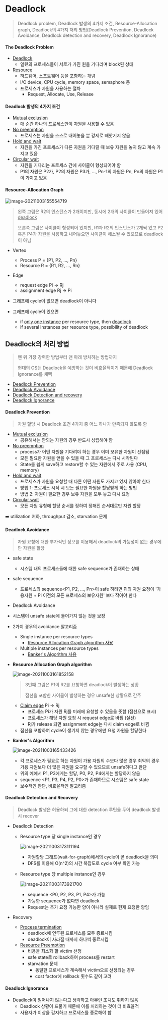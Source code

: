 # Deadlock

> Deadlock problem, Deadlock 발생의 4가지 조건, Resource-Allocation graph, Deadlock의 4가지 처리 방법(Deadlock Prevention, Deadlock Avoidance, Deadlock detection and recovery, Deadlock Ignorance)



#### The Deadlock Problem

- <u>Deadlock</u>
  - 일련의 프로세스들이 서로가 가진 원을 기다리며 block된 상태
- <u>Resource</u>
  - 하드웨어, 소프트웨어 등을 포함하는 개념
  - I/O device, CPU cycle, memory space, semaphore 등
  - 프로세스가 자원을 사용하는 절차
    - Request, Allocate, Use, Release



#### Deadlock 발생의 4가지 조건

- <u>Mutual exclusion</u>
  - 매 순간 하나의 프로세스만이 자원을 사용할 수 있음
- <u>No preemption</u>
  - 프로세스는 자원을 스스로 내어놓을 뿐 강제로 빼앗기지 않음
- <u>Hold and wait</u>
  - 자원을 가진 프로세스가 다른 자원을 기다릴 때 보유 자원을 놓지 않고 계속 가지고 있음
- <u>Circular wait</u>
  - 자원을 기다리는 프로세스 간에 사이클이 형성되어야 함
  - P1의 자원은 P2가, P2의 자원은 P3가, ..., Pn-1의 자원은 Pn, Pn의 자원은 P1이 가지고 있음



#### Resource-Allocation Graph 

![image-20211003155554719](operating_system.assets/image-20211003155554719.png)

> 왼쪽 그림은 R2의 인스턴스가 2개이지만, 동시에 2개의 사이클이 만들어져 있어 <u>deadlock</u>
>
> 오른쪽 그림은 사이클이 형성되어 있지만, R1과 R2의 인스턴스가 2개씩 있고 P2혹은 P4가 자원을 사용하고 내어놓으면 사이클이 해소될 수 있으므로  deadlock이 아님

- Vertex
  - Process P = {P1, P2, ..., Pn}
  - Resource R = {R1, R2, ..., Rn}
- Edge
  - request edge Pi → Rj
  - assignment edge Rj → Pi

- 그래프에 cycle이 없으면 deadlock이 아니다
- 그래프에 cycle이 있으면
  - if <u>only one instance</u> per resource type, then <u>deadlock</u>
  - if several instances per resource type, possibility of deadlock



## Deadlock의 처리 방법

> 맨 위 가장 강력한 방법부터 맨 아래 방치하는 방법까지
>
> 현대의 OS는 Deadlock을 예방하는 것이 비효율적이기 때문에 Deadlock Ignorance를 채택

- <u>Deadlock Prevention</u> 
- <u>Deadlock Avoidance</u>
- <u>Deadlock Detection and recovery</u>
- <u>Deadlock Ignorance</u>



#### Deadlock Prevention

> 자원 할당 시 Deadlock 조건 4가지 중 어느 하나가 만족되지 않도록 함

- <u>Mutual exclusion</u>
  - 공유해서는 안되는 자원의 경우 반드시 성립해야 함
- <u>No preemption</u>
  - process가 어떤 자원을 기다려야 하는 경우 이미 보유한 자원이 선점됨
  - 모든 필요한 자원을 얻을 수 있을 때 그 프로세스는 다시 시작된다
  - State를 쉽게 save하고 restore할 수 있는 자원에서 주로 사용 (CPU, memory)
- <u>Hold and wait</u>
  - 프로세스가 자원을 요청할 때 다른 어떤 자원도 가지고 있지 않아야 한다
  - 방법 1: 프로세스 시작 시 모든 필요한 자원을 할당받게 하는 방법
  - 방법 2: 자원이 필요한 경우 보유 자원을 모두 놓고 다시 요청
- <u>Circular wait</u>
  - 모든 자원 유형에 할당 순서를 정하여 정해진 순서대로만 자원 할당

:arrow_right: utilization 저하, throughput 감소, starvation 문제



#### Deadlock Avoidance

> 자원 요청에 대한 부가적인 정보를 이용해서 deadlock의 가능성이 없는 경우에만 자원을 할당

- safe state

  - 시스템 내의 프로세스들에 대한 safe sequence가 존재하는 상태

- safe sequence

  - 프로세스의 sequence<P1, P2, ..., Pn>이 safe 하려면 Pi의 자원 요청이 '가용자원 + Pi 이전의 모든 프로세스의 보유자원' 보다 작아야 한다

-  Deadlock Avoidance

  - 시스템이 unsafe state에 들어가지 않는 것을 보장
  - 2가지 경우의 avoidance 알고리즘
    - Single instance per resource types
      - <u>Resource Allocation Graph algorithm 사용</u>
    - Multiple instances per resource types
      - <u>Banker's Algorithm 사용</u>

- **Resource Allocation Graph algorithm**

  ![image-20211003161852158](07_Deadlock.assets/image-20211003161852158.png)

  > 3번째 그림은 P1이 R2를 요청하면 deadlock이 발생하는 상황
  >
  > 점선을 포함한 사이클이 발생하는 경우 unsafe한 상황으로 간주

  - <u>Claim edge</u> Pi → Rj
    - 프로세스 Pi가 자원 Rj를 미래에 요청할 수 있음을 뜻함 (점선으로 표시)
    - 프로세스가 해당 자원 요청 시 request edge로 바뀜 (실선)
    - Rj가 release 되면 assignment edge는 다시 claim edge로 바뀜
  - 점선을 포함하여 cycle이 생기지 않는 경우에만 요청 자원을 할당한다

- **Banker's Algorithm**

  ![image-20211003165433426](operating_system.assets/image-20211003165433426.png)

  - 각 프로세스가 필요로 하는 자원이 가용 자원의 수보다 많은 경우 최악의 경우 가용 자원보다 더 많은 자원을 요구할 수 있으므로 unsafe하다고 판단
  - 위의 예에서 P1, P3에게는 할당, P0, P2, P4에게는 할당하지 않음
  - sequence <P1, P3, P4, P2, P0>가 존재하므로 시스템은 safe state
  - 보수적인 판단, 비효율적인 알고리즘



#### Deadlock Detection and Recovery

> Deadlock 발생은 허용하되 그에 대한 detection 루틴을 두어 deadlock 발생 시 recover

- Deadlock Detection

  - Resource type 당 single instance인 경우

    ![image-20211003173111194](operating_system.assets/image-20211003173111194.png)

    - 자원할당 그래프(wait-for-graph)에서의 cycle이 곧 deadlock을 의미
    - DFS를 이용해 O(n^2)의 시간 복잡도로 cycle 여부 확인 가능

  - Resource type 당 multiple instance인 경우

    ![image-20211003173921700](operating_system.assets/image-20211003173921700.png)

    - sequence <P0, P2, P3, P1, P4>가 가능
    - 가능한 sequence가 없다면 deadlock
    - Request는 추가 요청 가능한 양이 아니라 실제로 현재 요청한 양임

- Recovery
  - <u>Process termination</u>
    - deadlock에 연루된 프로세스를 모두 종료시킴
    - deadlock이 사라질 때까지 하나씩 종료시킴
  - <u>Resource Preemption</u>
    - 비용을 최소화 할 victim 선정
    - safe state로 rollback하여 process를 restart
    - starvation 문제
      - 동일한 프로세스가 계속해서 victim으로 선정되는 경우
      - cost factor에 rollback 횟수도 같이 고려



#### Deadlock Ignorance

- Deadlock이 일어나지 않는다고 생각하고 아무런 조치도 취하지 않음
  - Deadlock 상황이 드물기 때문에 이를 처리하는 것이 더 비효율적
  - 사용자가 이상을 감지하고 프로세스를 종료해야 함